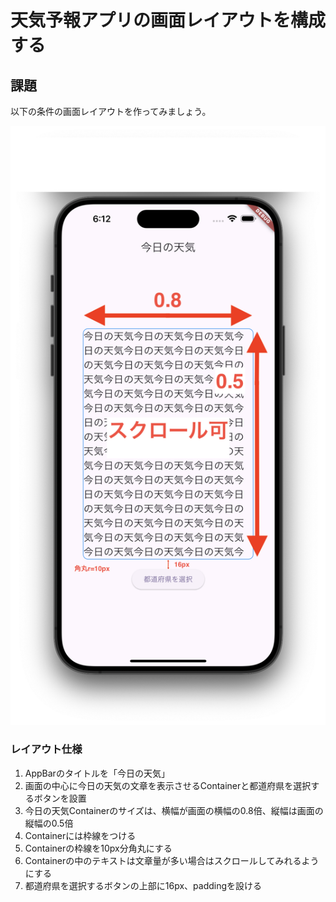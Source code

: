 # 天気予報アプリの画面レイアウトを構成する

## 課題

以下の条件の画面レイアウトを作ってみましょう。

![layout](./images/01/layout.png)

### レイアウト仕様
1. AppBarのタイトルを「今日の天気」
2. 画面の中心に今日の天気の文章を表示させるContainerと都道府県を選択するボタンを設置
3. 今日の天気Containerのサイズは、横幅が画面の横幅の0.8倍、縦幅は画面の縦幅の0.5倍
4. Containerには枠線をつける
5. Containerの枠線を10px分角丸にする
6. Containerの中のテキストは文章量が多い場合はスクロールしてみれるようにする
6. 都道府県を選択するボタンの上部に16px、paddingを設ける
